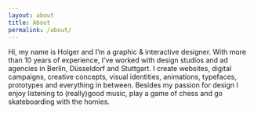 ```yaml
---
layout: about
title: About
permalink: /about/
---
```

<div class="content_about_txt">
  Hi, my name is Holger and I’m a graphic & interactive designer. With more than 10 years of experience, I’ve worked with design studios and ad agencies in Berlin, Düsseldorf and Stuttgart. I create websites, digital campaigns, creative concepts, visual identities, animations, typefaces, prototypes and everything in between. Besides my passion for design I enjoy listening to (really)good music, play a game of chess and go skateboarding with the homies.
</div>
